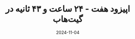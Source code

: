 ---
title: اپیزود هفت - ۲۴ ساعت و ۴۳ ثانیه در گیت‌هاب
description: در این اپیزود کالبدشکافی داون تایم گیت هاب در اکتبر سال ۲۰۱۸ را مرور می‌کنیم که به خاطر یک اشتباه کوچک و کوتاه در دیتاسنتر شروع شد و بیشتر از ۲۴ ساعت این اختلال شدید ادامه پیدا کرد
trademarks:
  - <p><a href="https://youtu.be/dsHyUgGMht0?si=-qoBW7GtsvDUXNSG" target="_blank" rel="noopener noreferer nofollow">How GitHub's Database Self-Destructed in 43 Seconds (youtube)</a></p>
  - <p><a href="https://github.blog/news-insights/company-news/oct21-post-incident-analysis/" target="_blank" rel="noopener noreferer nofollow">October 21 post-incident analysis at Github Tech Blog</a></p>
  - fun-beat-for-challenge-gaming-end-os-something-193046 Sound Effect by <a href="https://pixabay.com/users/singsongsign-41447571/?utm_source=link-attribution&utm_medium=referral&utm_campaign=music&utm_content=193046">singsongsign</a> from <a href="https://pixabay.com//?utm_source=link-attribution&utm_medium=referral&utm_campaign=music&utm_content=193046">Pixabay</a>
  - drum-beat-bpm-120-113150 Sound Effect by <a href="https://pixabay.com/users/shidenbeatsmusic-25676252/?utm_source=link-attribution&utm_medium=referral&utm_campaign=music&utm_content=113150">Shiden Beats Music</a> from <a href="https://pixabay.com/sound-effects//?utm_source=link-attribution&utm_medium=referral&utm_campaign=music&utm_content=113150">Pixabay</a>
  - crate-dig-drumloop-90bpm-129616 Sound Effect by <a href="https://pixabay.com/users/kamhunt-27612606/?utm_source=link-attribution&utm_medium=referral&utm_campaign=music&utm_content=129616">Kammerin Hunt</a> from <a href="https://pixabay.com/sound-effects//?utm_source=link-attribution&utm_medium=referral&utm_campaign=music&utm_content=129616">Pixabay</a>
  - cinematic-music-sketches-116186 Sound Effect by <a href="https://pixabay.com/users/gregorquendel-19912121/?utm_source=link-attribution&utm_medium=referral&utm_campaign=music&utm_content=116186">Gregor Quendel</a> from <a href="https://pixabay.com/sound-effects//?utm_source=link-attribution&utm_medium=referral&utm_campaign=music&utm_content=116186">Pixabay</a>
url: https://podcast.sadeghmohebbi.ir/episods/nb-ep7_mixdown.mp3
content_length: 8050638
duration: 334
date: 2024-11-04
---